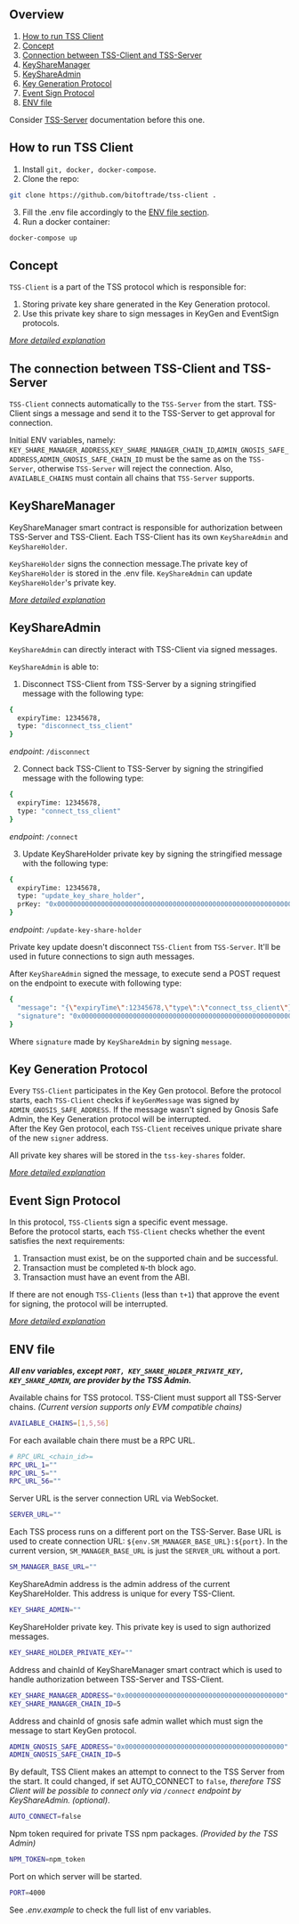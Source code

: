 
## Overview 

1. [How to run TSS Client](#how-to-run-tss-client)
2. [Concept](#concept) 
3. [Connection between TSS-Client and TSS-Server](#the-connection-between-tss-client-and-tss-server)
4. [KeyShareManager](#keysharemanager)
5. [KeyShareAdmin](#keyshareadmin)
6. [Key Generation Protocol](#key-generation-protocol)
7. [Event Sign Protocol](#event-sign-protocol)
8. [ENV file](#env-file)

Consider [TSS-Server](https://github.com/bitoftrade/tss-server) documentation before this one.

## How to run TSS Client 
1. Install `git, docker, docker-compose`. 
2. Clone the repo:
```bash
git clone https://github.com/bitoftrade/tss-client .
```
3. Fill the .env file accordingly to the [ENV file section](#env-file).
4. Run a docker container:
```bash
docker-compose up
```


## Concept 
`TSS-Client` is a part of the TSS protocol which is responsible for:
1. Storing private key share generated in the Key Generation protocol.
2. Use this private key share to sign messages in KeyGen and EventSign protocols. 

_[More detailed explanation](https://github.com/bitoftrade/tss-server#concept)_

## The connection between TSS-Client and TSS-Server  

`TSS-Client` connects automatically to the `TSS-Server` from the start. TSS-Client sings a message and send it to the TSS-Server to get approval for connection. 

Initial ENV variables, namely: `KEY_SHARE_MANAGER_ADDRESS`,`KEY_SHARE_MANAGER_CHAIN_ID`,`ADMIN_GNOSIS_SAFE_ADDRESS`,`ADMIN_GNOSIS_SAFE_CHAIN_ID` must be the same as on the `TSS-Server`, otherwise `TSS-Server` will reject the connection.
Also, `AVAILABLE_CHAINS` must contain all chains that `TSS-Server` supports.  

## KeyShareManager 

KeyShareManager smart contract is responsible for authorization between TSS-Server and TSS-Client. Each TSS-Client has its own `KeyShareAdmin` and `KeyShareHolder`. 

`KeyShareHolder` signs the connection message.The private key of `KeyShareHolder` is stored in the .env file. 
`KeyShareAdmin` can update `KeyShareHolder`'s private key.

_[More detailed explanation](https://github.com/bitoftrade/tss-server#keysharemanager)_

## KeyShareAdmin 
`KeyShareAdmin` can directly interact with TSS-Client via signed messages.

`KeyShareAdmin` is able to: 
1. Disconnect TSS-Client from TSS-Server by a signing stringified message with the following type:
```bash
{
  expiryTime: 12345678,
  type: "disconnect_tss_client"
}
```
_endpoint_: `/disconnect`

2. Connect back TSS-Client to TSS-Server by signing the stringified message with the following type:
```bash
{
  expiryTime: 12345678,
  type: "connect_tss_client"
}
```
_endpoint_: `/connect`

3. Update KeyShareHolder private key by signing the stringified message with the following type:
```bash
{
  expiryTime: 12345678,
  type: "update_key_share_holder",
  prKey: "0x000000000000000000000000000000000000000000000000000000000000000000"
}
```
_endpoint_: `/update-key-share-holder`

Private key update doesn't disconnect `TSS-Client` from `TSS-Server`. It'll be used in future connections to sign auth messages. 

After `KeyShareAdmin` signed the message, to execute send a POST request on the endpoint to execute with following type: 
```bash
{
  "message": "{\"expiryTime\":12345678,\"type\":\"connect_tss_client\"}",
  "signature": "0x000000000000000000000000000000000000000000000000000000000000000000"
}
```
Where `signature` made by `KeyShareAdmin` by signing `message`. 

## Key Generation Protocol

Every `TSS-Client` participates in the Key Gen protocol. Before the protocol starts, each `TSS-Client` checks if `keyGenMessage` was signed by `ADMIN_GNOSIS_SAFE_ADDRESS`. If the message wasn't signed by Gnosis Safe Admin, the Key Generation protocol will be interrupted.      
After the Key Gen protocol, each `TSS-Client` receives unique private share of the new `signer` address.

All private key shares will be stored in the `tss-key-shares` folder.

_[More detailed explanation](https://github.com/bitoftrade/tss-server#key-generation-protocol)_

## Event Sign Protocol

In this protocol, `TSS-Client`s sign a specific event message.  
Before the protocol starts, each `TSS-Client` checks whether the event satisfies the next requirements:

1. Transaction must exist, be on the supported chain and be successful.
2. Transaction must be completed `N`-th block ago.  
3. Transaction must have an event from the ABI.  

If there are not enough `TSS-Clients` (less than `t+1`) that approve the event for signing, the protocol will be interrupted. 

_[More detailed explanation](https://github.com/bitoftrade/tss-server#event-sign-protocol)_

## ENV file 

***All env variables, except `PORT, KEY_SHARE_HOLDER_PRIVATE_KEY, KEY_SHARE_ADMIN`, are provider by the TSS Admin.***

Available chains for TSS protocol. TSS-Client must support all TSS-Server chains.
_(Current version supports only EVM compatible chains)_

```bash
AVAILABLE_CHAINS=[1,5,56]
```

For each available chain there must be a RPC URL. 
```bash
# RPC_URL_<chain_id>=
RPC_URL_1=""
RPC_URL_5=""
RPC_URL_56=""
```
Server URL is the server connection URL via WebSocket.
```bash
SERVER_URL=""
```

Each TSS process runs on a different port on the TSS-Server. Base URL is used to create connection URL: `${env.SM_MANAGER_BASE_URL}:${port}`. In the current version, `SM_MANAGER_BASE_URL` is just the `SERVER_URL` without a port.
```bash
SM_MANAGER_BASE_URL=""
```

KeyShareAdmin address is the admin address of the current KeyShareHolder. This address is unique for every TSS-Client. 
```bash
KEY_SHARE_ADMIN=""
```

KeyShareHolder private key. This private key is used to sign authorized messages. 
```bash
KEY_SHARE_HOLDER_PRIVATE_KEY=""
```

Address and chainId of KeyShareManager smart contract which is used to handle authorization between TSS-Server and TSS-Client. 
```bash
KEY_SHARE_MANAGER_ADDRESS="0x0000000000000000000000000000000000000000"
KEY_SHARE_MANAGER_CHAIN_ID=5
```

Address and chainId of gnosis safe admin wallet which must sign the message to start KeyGen protocol.
```bash
ADMIN_GNOSIS_SAFE_ADDRESS="0x0000000000000000000000000000000000000000"
ADMIN_GNOSIS_SAFE_CHAIN_ID=5
```

By default, TSS Client makes an attempt to connect to the TSS Server from the start. It could changed, if set AUTO_CONNECT to `false`, _therefore TSS Client will be possible to connect only via `/connect` endpoint by KeyShareAdmin. (optional)_.  
```bash
AUTO_CONNECT=false
```

Npm token required for private TSS npm packages. _(Provided by the TSS Admin)_
```bash
NPM_TOKEN=npm_token
```

Port on which server will be started.
```bash
PORT=4000
```

See *.env.example* to check the full list of env variables.

